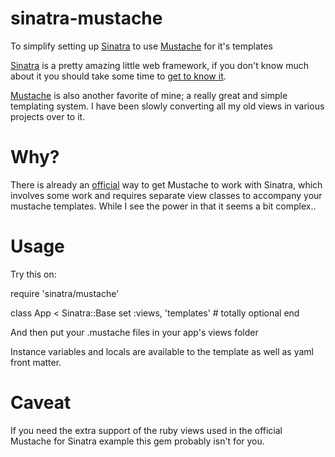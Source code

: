 sinatra-mustache
================

To simplify setting up [Sinatra][1] to use [Mustache][2] for it's templates

[Sinatra][1] is a pretty amazing little web framework, if you don't know much
about it you should take some time to [get to know it][4].

[Mustache][2] is also another favorite of mine; a really great and simple
templating system. I have been slowly converting all my old views in various
projects over to it.

Why?
====

There is already an [official][3] way to get Mustache to work with Sinatra, which
involves some work and requires separate view classes to accompany your
mustache templates. While I see the power in that it seems a bit complex..

Usage
=====

Try this on:

  require 'sinatra/mustache'

  class App < Sinatra::Base
    set :views, 'templates' # totally optional
  end

And then put your .mustache files in your app's views folder

Instance variables and locals are available to the template as well as yaml
front matter.

Caveat
======

If you need the extra support of the ruby views used in the official Mustache
for Sinatra example this gem probably isn't for you.

[1]: http://www.sinatrarb.com/
[2]: http://mustache.github.com/
[3]: https://github.com/defunkt/mustache-sinatra-example
[4]: http://sinatra-book.gittr.com/

